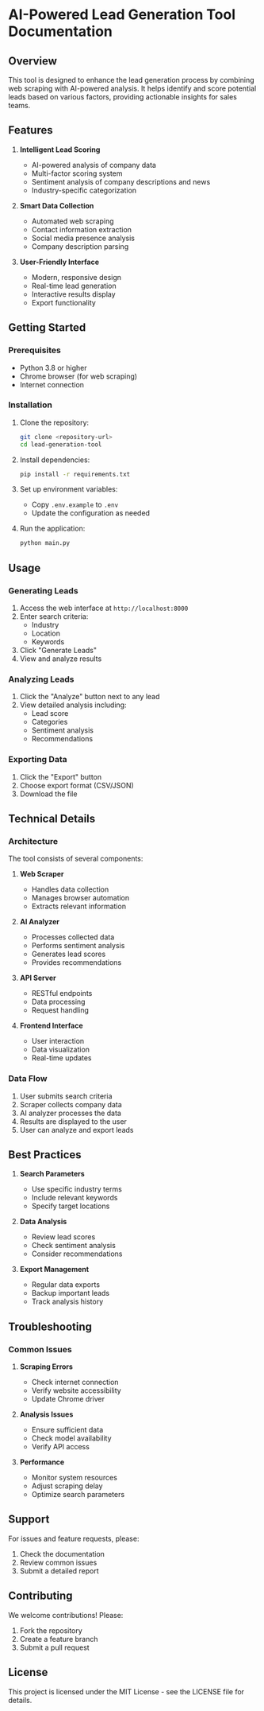 # AI-Powered Lead Generation Tool Documentation

## Overview

This tool is designed to enhance the lead generation process by combining web scraping with AI-powered analysis. It helps identify and score potential leads based on various factors, providing actionable insights for sales teams.

## Features

1. **Intelligent Lead Scoring**
   - AI-powered analysis of company data
   - Multi-factor scoring system
   - Sentiment analysis of company descriptions and news
   - Industry-specific categorization

2. **Smart Data Collection**
   - Automated web scraping
   - Contact information extraction
   - Social media presence analysis
   - Company description parsing

3. **User-Friendly Interface**
   - Modern, responsive design
   - Real-time lead generation
   - Interactive results display
   - Export functionality

## Getting Started

### Prerequisites

- Python 3.8 or higher
- Chrome browser (for web scraping)
- Internet connection

### Installation

1. Clone the repository:
   ```bash
   git clone <repository-url>
   cd lead-generation-tool
   ```

2. Install dependencies:
   ```bash
   pip install -r requirements.txt
   ```

3. Set up environment variables:
   - Copy `.env.example` to `.env`
   - Update the configuration as needed

4. Run the application:
   ```bash
   python main.py
   ```

## Usage

### Generating Leads

1. Access the web interface at `http://localhost:8000`
2. Enter search criteria:
   - Industry
   - Location
   - Keywords
3. Click "Generate Leads"
4. View and analyze results

### Analyzing Leads

1. Click the "Analyze" button next to any lead
2. View detailed analysis including:
   - Lead score
   - Categories
   - Sentiment analysis
   - Recommendations

### Exporting Data

1. Click the "Export" button
2. Choose export format (CSV/JSON)
3. Download the file

## Technical Details

### Architecture

The tool consists of several components:

1. **Web Scraper**
   - Handles data collection
   - Manages browser automation
   - Extracts relevant information

2. **AI Analyzer**
   - Processes collected data
   - Performs sentiment analysis
   - Generates lead scores
   - Provides recommendations

3. **API Server**
   - RESTful endpoints
   - Data processing
   - Request handling

4. **Frontend Interface**
   - User interaction
   - Data visualization
   - Real-time updates

### Data Flow

1. User submits search criteria
2. Scraper collects company data
3. AI analyzer processes the data
4. Results are displayed to the user
5. User can analyze and export leads

## Best Practices

1. **Search Parameters**
   - Use specific industry terms
   - Include relevant keywords
   - Specify target locations

2. **Data Analysis**
   - Review lead scores
   - Check sentiment analysis
   - Consider recommendations

3. **Export Management**
   - Regular data exports
   - Backup important leads
   - Track analysis history

## Troubleshooting

### Common Issues

1. **Scraping Errors**
   - Check internet connection
   - Verify website accessibility
   - Update Chrome driver

2. **Analysis Issues**
   - Ensure sufficient data
   - Check model availability
   - Verify API access

3. **Performance**
   - Monitor system resources
   - Adjust scraping delay
   - Optimize search parameters

## Support

For issues and feature requests, please:
1. Check the documentation
2. Review common issues
3. Submit a detailed report

## Contributing

We welcome contributions! Please:
1. Fork the repository
2. Create a feature branch
3. Submit a pull request

## License

This project is licensed under the MIT License - see the LICENSE file for details. 
